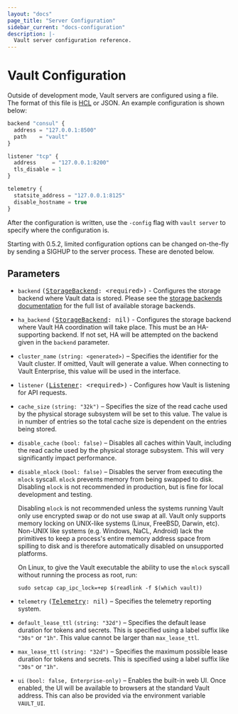 ```yaml
---
layout: "docs"
page_title: "Server Configuration"
sidebar_current: "docs-configuration"
description: |-
  Vault server configuration reference.
---
```


# Vault Configuration

Outside of development mode, Vault servers are configured using a file.
The format of this file is [HCL](https://github.com/hashicorp/hcl) or JSON.
An example configuration is shown below:

```javascript
backend "consul" {
  address = "127.0.0.1:8500"
  path    = "vault"
}

listener "tcp" {
  address     = "127.0.0.1:8200"
  tls_disable = 1
}

telemetry {
  statsite_address = "127.0.0.1:8125"
  disable_hostname = true
}
```

After the configuration is written, use the `-config` flag with `vault server`
to specify where the configuration is.

Starting with 0.5.2, limited configuration options can be changed on-the-fly by
sending a SIGHUP to the server process. These are denoted below.

## Parameters

- `backend` <tt>([StorageBackend][storage-backend]: \<required\>)</tt> -
  Configures the storage backend where Vault data is stored. Please see the
  [storage backends documentation][storage-backend] for the full list of
  available storage backends.

- `ha_backend` <tt>([StorageBackend][storage-backend]: nil)</tt> - Configures
  the storage backend where Vault HA coordination will take place. This must be
  an HA-supporting backend. If not set, HA will be attempted on the backend
  given in the `backend` parameter.

- `cluster_name` `(string: <generated>)` – Specifies the identifier for the
  Vault cluster. If omitted, Vault will generate a value. When connecting to
  Vault Enterprise, this value will be used in the interface.

- `listener` <tt>([Listener][listener]: \<required\>)</tt> - Configures how
  Vault is listening for API requests.

- `cache_size` `(string: "32k")` – Specifies the size of the read cache used by
  the physical storage subsystem will be set to this value. The value is in
  number of entries so the total cache size is dependent on the entries being
  stored.

- `disable_cache` `(bool: false)` – Disables all caches within Vault, including
  the read cache used by the physical storage subsystem. This will very
  significantly impact performance.

- `disable_mlock` `(bool: false)` – Disables the server from executing the
  `mlock` syscall. `mlock` prevents memory from being swapped to disk. Disabling
  `mlock` is not recommended in production, but is fine for local development
  and testing.

    Disabling `mlock` is not recommended unless the systems running Vault only
    use encrypted swap or do not use swap at all. Vault only supports memory
    locking on UNIX-like systems (Linux, FreeBSD, Darwin, etc). Non-UNIX like
    systems (e.g. Windows, NaCL, Android) lack the primitives to keep a
    process's entire memory address space from spilling to disk and is therefore
    automatically disabled on unsupported platforms.

    On Linux, to give the Vault executable the ability to use the `mlock`
    syscall without running the process as root, run:

    ```shell
    sudo setcap cap_ipc_lock=+ep $(readlink -f $(which vault))
    ```

- `telemetry` <tt>([Telemetry][telemetry]: nil)</tt> – Specifies the telemetry
  reporting system.

- `default_lease_ttl` `(string: "32d")` – Specifies the default lease duration
  for tokens and secrets. This is specified using a label suffix like `"30s"` or
  `"1h"`. This value cannot be larger than `max_lease_ttl`.

- `max_lease_ttl` `(string: "32d")` – Specifies the maximum possible lease
  duration for tokens and secrets. This is specified using a label
  suffix like `"30s"` or `"1h"`.

- `ui` `(bool: false, Enterprise-only)` – Enables the built-in web UI. Once
  enabled, the UI will be available to browsers at the standard Vault address.
  This can also be provided via the environment variable `VAULT_UI`.

[storage-backend]: /docs/configuration/storage/index.html
[listener]: /docs/configuration/listener/index.html
[telemetry]: /docs/configuration/telemetry.html

